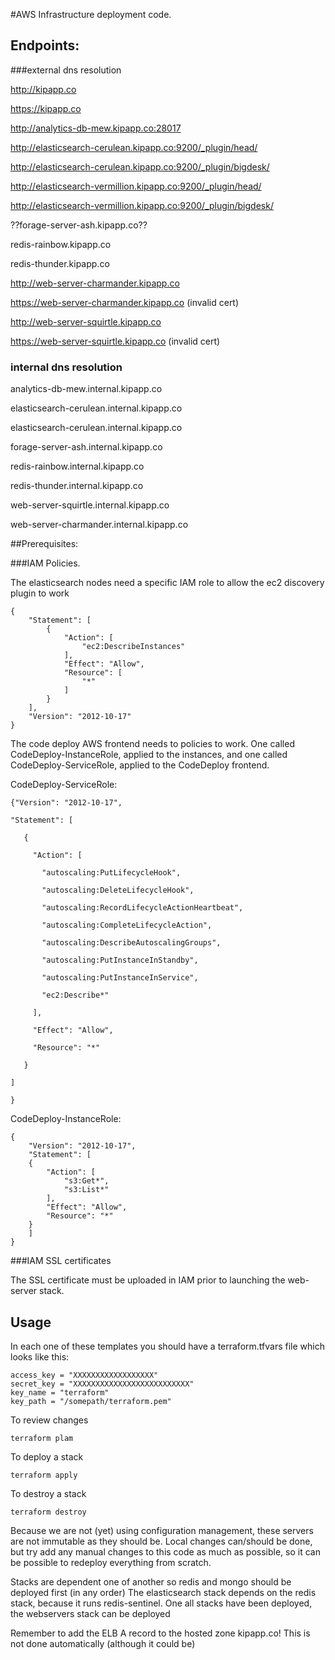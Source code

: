 #AWS Infrastructure deployment code.

## Endpoints:

###external dns resolution

http://kipapp.co

https://kipapp.co

http://analytics-db-mew.kipapp.co:28017

http://elasticsearch-cerulean.kipapp.co:9200/_plugin/head/

http://elasticsearch-cerulean.kipapp.co:9200/_plugin/bigdesk/

http://elasticsearch-vermillion.kipapp.co:9200/_plugin/head/

http://elasticsearch-vermillion.kipapp.co:9200/_plugin/bigdesk/

??forage-server-ash.kipapp.co??

redis-rainbow.kipapp.co

redis-thunder.kipapp.co

http://web-server-charmander.kipapp.co

https://web-server-charmander.kipapp.co (invalid cert)

http://web-server-squirtle.kipapp.co

https://web-server-squirtle.kipapp.co (invalid cert)

### internal dns resolution

analytics-db-mew.internal.kipapp.co

elasticsearch-cerulean.internal.kipapp.co

elasticsearch-cerulean.internal.kipapp.co

forage-server-ash.internal.kipapp.co

redis-rainbow.internal.kipapp.co

redis-thunder.internal.kipapp.co

web-server-squirtle.internal.kipapp.co

web-server-charmander.internal.kipapp.co


##Prerequisites:

###IAM Policies.

The elasticsearch nodes need a specific IAM role to allow the ec2 discovery plugin to work

```
{
    "Statement": [
        {
            "Action": [
                "ec2:DescribeInstances"
            ],
            "Effect": "Allow",
            "Resource": [
                "*"
            ]
        }
    ],
    "Version": "2012-10-17"
}
```

The code deploy AWS frontend needs to policies to work. One called CodeDeploy-InstanceRole, applied to the instances, and one called CodeDeploy-ServiceRole, applied to the CodeDeploy frontend.

CodeDeploy-ServiceRole:

```
{"Version": "2012-10-17",
 
"Statement": [
 
   {
 
     "Action": [
 
       "autoscaling:PutLifecycleHook",
 
       "autoscaling:DeleteLifecycleHook",
 
       "autoscaling:RecordLifecycleActionHeartbeat",
 
       "autoscaling:CompleteLifecycleAction",
 
       "autoscaling:DescribeAutoscalingGroups",
 
       "autoscaling:PutInstanceInStandby",
 
       "autoscaling:PutInstanceInService",
 
       "ec2:Describe*"
 
     ],
 
     "Effect": "Allow",
 
     "Resource": "*"
 
   }
 
]
 
}
```

CodeDeploy-InstanceRole:

```
{ 
    "Version": "2012-10-17", 
    "Statement": [   
    {     
        "Action": [       
            "s3:Get*",       
            "s3:List*"     
        ],     
        "Effect": "Allow",     
        "Resource": "*"   
    } 
    ]
}
```

###IAM SSL certificates

The SSL certificate must be uploaded in IAM prior to launching the web-server stack.

## Usage

In each one of these templates you should have a terraform.tfvars file which looks like this:

```
access_key = "XXXXXXXXXXXXXXXXXX"
secret_key = "XXXXXXXXXXXXXXXXXXXXXXXXXX"
key_name = "terraform"
key_path = "/somepath/terraform.pem"
```

To review changes
```
terraform plam
```

To deploy a stack
```
terraform apply
```

To destroy a stack
```
terraform destroy
```


Because we are not (yet) using configuration management, these servers are not immutable as they should be.
Local changes can/should be done, but try add any manual changes to this code as much as possible, so it can be possible to redeploy everything from scratch.


Stacks are dependent one of another so redis and mongo should be deployed first (in any order)
The elasticsearch stack depends on the redis stack, because it runs redis-sentinel.
One all stacks have been deployed, the webservers stack can be deployed

Remember to add the ELB A record to the hosted zone kipapp.co! This is not done automatically (although it could be)

